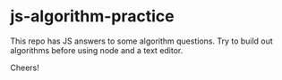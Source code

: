 # js-algorithm-practice

This repo has JS answers to some algorithm questions. Try to build out algorithms before using node and a text editor.

Cheers!
